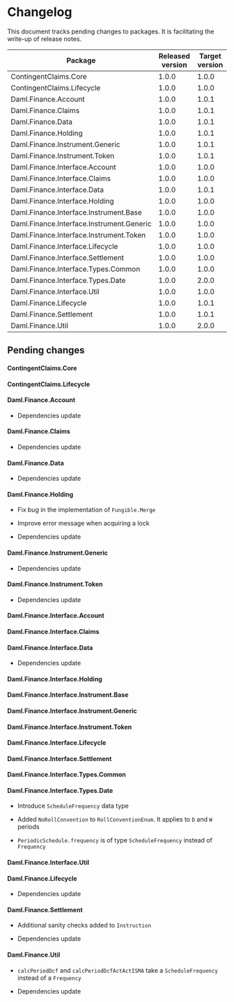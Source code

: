 # Changelog

This document tracks pending changes to packages. It is facilitating the write-up of release notes.

| Package                                    | Released version   | Target version |
|--------------------------------------------|--------------------|----------------|
| ContingentClaims.Core                      | 1.0.0              | 1.0.0          |
| ContingentClaims.Lifecycle                 | 1.0.0              | 1.0.0          |
| Daml.Finance.Account                       | 1.0.0              | 1.0.1          |
| Daml.Finance.Claims                        | 1.0.0              | 1.0.1          |
| Daml.Finance.Data                          | 1.0.0              | 1.0.1          |
| Daml.Finance.Holding                       | 1.0.0              | 1.0.1          |
| Daml.Finance.Instrument.Generic            | 1.0.0              | 1.0.1          |
| Daml.Finance.Instrument.Token              | 1.0.0              | 1.0.1          |
| Daml.Finance.Interface.Account             | 1.0.0              | 1.0.0          |
| Daml.Finance.Interface.Claims              | 1.0.0              | 1.0.0          |
| Daml.Finance.Interface.Data                | 1.0.0              | 1.0.1          |
| Daml.Finance.Interface.Holding             | 1.0.0              | 1.0.0          |
| Daml.Finance.Interface.Instrument.Base     | 1.0.0              | 1.0.0          |
| Daml.Finance.Interface.Instrument.Generic  | 1.0.0              | 1.0.0          |
| Daml.Finance.Interface.Instrument.Token    | 1.0.0              | 1.0.0          |
| Daml.Finance.Interface.Lifecycle           | 1.0.0              | 1.0.0          |
| Daml.Finance.Interface.Settlement          | 1.0.0              | 1.0.0          |
| Daml.Finance.Interface.Types.Common        | 1.0.0              | 1.0.0          |
| Daml.Finance.Interface.Types.Date          | 1.0.0              | 2.0.0          |
| Daml.Finance.Interface.Util                | 1.0.0              | 1.0.0          |
| Daml.Finance.Lifecycle                     | 1.0.0              | 1.0.1          |
| Daml.Finance.Settlement                    | 1.0.0              | 1.0.1          |
| Daml.Finance.Util                          | 1.0.0              | 2.0.0          |

## Pending changes

#### ContingentClaims.Core

#### ContingentClaims.Lifecycle

#### Daml.Finance.Account

- Dependencies update

#### Daml.Finance.Claims

- Dependencies update

#### Daml.Finance.Data

- Dependencies update

#### Daml.Finance.Holding

- Fix bug in the implementation of `Fungible.Merge`

- Improve error message when acquiring a lock

- Dependencies update

#### Daml.Finance.Instrument.Generic

- Dependencies update

#### Daml.Finance.Instrument.Token

- Dependencies update

#### Daml.Finance.Interface.Account

#### Daml.Finance.Interface.Claims

#### Daml.Finance.Interface.Data

- Dependencies update

#### Daml.Finance.Interface.Holding

#### Daml.Finance.Interface.Instrument.Base

#### Daml.Finance.Interface.Instrument.Generic

#### Daml.Finance.Interface.Instrument.Token

#### Daml.Finance.Interface.Lifecycle

#### Daml.Finance.Interface.Settlement

#### Daml.Finance.Interface.Types.Common

#### Daml.Finance.Interface.Types.Date

- Introduce `ScheduleFrequency` data type

- Added `NoRollConvention` to `RollConventionEnum`. It applies to `D` and `W` periods

- `PeriodicSchedule.frequency` is of type `ScheduleFrequency` instead of `Frequency`

#### Daml.Finance.Interface.Util

#### Daml.Finance.Lifecycle

- Dependencies update

#### Daml.Finance.Settlement

- Additional sanity checks added to `Instruction`

- Dependencies update

#### Daml.Finance.Util

- `calcPeriodDcf` and `calcPeriodDcfActActISMA` take a `ScheduleFrequency` instead of a `Frequency`

- Dependencies update
